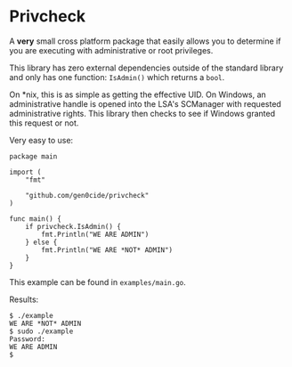 # Privcheck

A **very** small cross platform package that easily allows you to determine if you are executing with administrative or root privileges.

This library has zero external dependencies outside of the standard library and only has one function: `IsAdmin()` which returns a `bool`.

On *nix, this is as simple as getting the effective UID. On Windows, an administrative handle is opened into the LSA's SCManager with requested administrative rights. This library then checks to see if Windows granted this request or not.

Very easy to use:

```golang
package main

import (
	"fmt"

	"github.com/gen0cide/privcheck"
)

func main() {
	if privcheck.IsAdmin() {
		fmt.Println("WE ARE ADMIN")
	} else {
		fmt.Println("WE ARE *NOT* ADMIN")
	}
}
```

This example can be found in `examples/main.go`.

Results:

```
$ ./example
WE ARE *NOT* ADMIN
$ sudo ./example
Password:
WE ARE ADMIN
$ 
```
